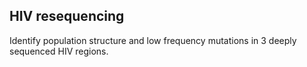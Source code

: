 ## HIV resequencing

Identify population structure and low frequency mutations in 3 deeply sequenced
HIV regions.
